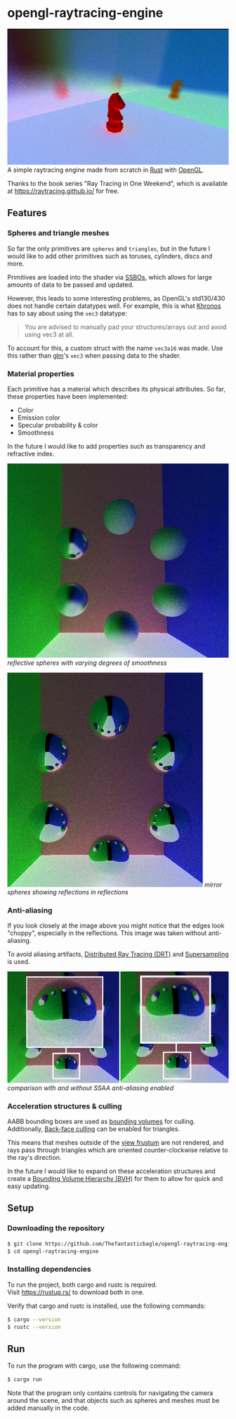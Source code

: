 # opengl-raytracing-engine
![Image of a knight model](https://github.com/Thefantasticbagle/OpenGL_raytracing_engine/blob/b50dadbdff04a113e2184796990bea895b9ffd51/images/knight.png)
A simple raytracing engine made from scratch in [Rust](https://en.wikipedia.org/wiki/Rust_(programming_language)) with [OpenGL](https://en.wikipedia.org/wiki/OpenGL).

Thanks to the book series "Ray Tracing in One Weekend", which is available at https://raytracing.github.io/ for free.

## Features
### Spheres and triangle meshes
So far the only primitives are `spheres` and `triangles`, but in the future I would like to add other primitives such as toruses, cylinders, discs and more.

Primitives are loaded into the shader via [SSBOs](https://www.khronos.org/opengl/wiki/Shader_Storage_Buffer_Object), which allows for large amounts of data to be passed and updated.

However, this leads to some interesting problems, as OpenGL's std130/430 does not handle certain datatypes well. For example, this is what [Khronos](https://www.khronos.org/opengl/wiki/Interface_Block_(GLSL)) has to say about using the `vec3` datatype:
> You are advised to manually pad your structures/arrays out and avoid using vec3 at all.

To account for this, a custom struct with the name `vec3a16` was made. Use this rather than [glm](https://glm.g-truc.net/)'s `vec3` when passing data to the shader.

### Material properties
Each primitive has a material which describes its physical attributes. So far, these properties have been implemented:
- Color
- Emission color
- Specular probability & color
- Smoothness

In the future I would like to add properties such as transparency and refractive index.

![Image of a circle of spheres showing different degrees of smoothness](https://github.com/Thefantasticbagle/OpenGL_raytracing_engine/blob/b50dadbdff04a113e2184796990bea895b9ffd51/images/smoothness.png)
*reflective spheres with varying degrees of smoothness*

![Image of a circle of spherical mirrors](https://github.com/Thefantasticbagle/OpenGL_raytracing_engine/blob/b50dadbdff04a113e2184796990bea895b9ffd51/images/mirrors.png)
*mirror spheres showing reflections in reflections*

### Anti-aliasing
If you look closely at the image above you might notice that the edges look "choppy", especially in the reflections. This image was taken without anti-aliasing.

To avoid aliasing artifacts, [Distributed Ray Tracing (DRT)](https://en.wikipedia.org/wiki/Distributed_ray_tracing) and [Supersampling](https://en.wikipedia.org/wiki/Supersampling) is used.

![Image showing comparison between no anti-aliasing and anti-aliasing enabled](https://github.com/Thefantasticbagle/OpenGL_raytracing_engine/blob/b50dadbdff04a113e2184796990bea895b9ffd51/images/antialiascomparison.png)
*comparison with and without SSAA anti-aliasing enabled*

### Acceleration structures & culling
AABB bounding boxes are used as [bounding volumes](https://en.wikipedia.org/wiki/Bounding_volume) for culling. Additionally, [Back-face culling](https://en.wikipedia.org/wiki/Back-face_culling) can be enabled for triangles.

This means that meshes outside of the [view frustum](https://en.wikipedia.org/wiki/Viewing_frustum) are not rendered, and rays pass through triangles which are oriented counter-clockwise relative to the ray's direction.

In the future I would like to expand on these acceleration structures and create a [Bounding Volume Hierarchy (BVH)](https://en.wikipedia.org/wiki/Bounding_volume_hierarchy) for them to allow for quick and easy updating.

## Setup
### Downloading the repository
```sh
$ git clone https://github.com/Thefantasticbagle/opengl-raytracing-engine.git
$ cd opengl-raytracing-engine
```

### Installing dependencies
To run the project, both cargo and rustc is required.<br> Visit https://rustup.rs/ to download both in one.

Verify that cargo and rustc is installed, use the following commands:
```sh
$ cargo --version
$ rustc --version
```

## Run
To run the program with cargo, use the following command:
```sh
$ cargo run
```
Note that the program only contains controls for navigating the camera around the scene, and that objects such as spheres and meshes must be added manually in the code.
